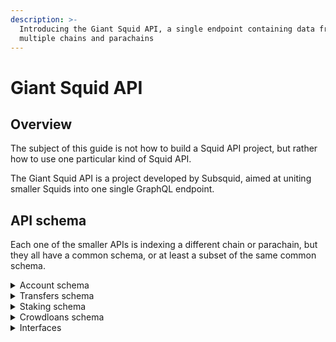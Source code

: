 ```yaml
---
description: >-
  Introducing the Giant Squid API, a single endpoint containing data from
  multiple chains and parachains
---
```


# Giant Squid API

## Overview

The subject of this guide is not how to build a Squid API project, but rather how to use one particular kind of Squid API.

The Giant Squid API is a project developed by Subsquid, aimed at uniting smaller Squids into one single GraphQL endpoint.

## API schema

Each one of the smaller APIs is indexing a different chain or parachain, but they all have a common schema, or at least a subset of the same common schema.

<details>

<summary>Account schema</summary>

The `Account` entity can be used to get info about current account state and collect account actions.

```graphql
type Account @entity {
  id: ID!
  
  transfers: [AccountTransfer!] @derivedFrom(field: "account")
  
  contributions: [Contribution!] @derivedFrom(field: "account")
  crowdloans: [Contributor!] @derivedFrom(field: "account") # crowdloans there account get participation
  
  stakingInfo: StakingInfo @derivedFrom(field: "stash")
  activeBond: BigInt! # current bond balance
  totalReward: BigInt!
  totalSlash: BigInt!
  rewards: [Reward!] @derivedFrom(field: "account")
  slashes: [Slash!] @derivedFrom(field: "account")
  bonds: [Bond!] @derivedFrom(field: "account")
  validatorHistory: [EraValidator!] @derivedFrom(field: "stash") # validator history for each era
  nominatorHistory: [EraNominator!] @derivedFrom(field: "stash") # nominator history for each era

  lastUpdateBlock: BigInt!
}
```

</details>

<details>

<summary>Transfers schema</summary>

```graphql
enum TransferDicrection {
  FROM
  TO
}

type Transfer implements Item & CanFail @entity {
  id: ID!
  timestamp: DateTime
  blockNumber: BigInt @index
  extrinsicHash: String @index
  to: Account!
  from: Account!
  amount: BigInt
  success: Boolean @index
}

# entity for linking account and transfer
type AccountTransfer @entity {
  id: ID!
  transfer: Transfer
  account: Account!
  direction: TransferDicrection
}
```

</details>

<details>

<summary>Staking schema</summary>

See [Substrate docs about Staking](https://docs.substrate.io/rustdocs/latest/pallet\_staking/index.html) for more information.

```graphql
enum StakingRole {
  Validator
  Nominator
  Idle
}

enum PayeeType {
  Staked
  Stash
  Controller
  Account
  None
}

# current information about stash, controller, payee and staking role
type StakingInfo @entity {
  id: ID! #stash Id
  stash: Account! @unique
  controller: Account!
  payee: Account
  payeeType: PayeeType!
  role: StakingRole!
  commission: Int
}

# information about era, validators and nominators 
type Era @entity {
  id: ID!
  index: Int!
  timestamp: DateTime!
  startedAt: Int!
  endedAt: Int
  total: BigInt!
  validatorsCount: Int!
  nominatorsCount: Int!
  validators: [EraValidator] @derivedFrom(field: "era")
  nominators: [EraNominator] @derivedFrom(field: "era")
}

type EraStakingPair @entity {
  id: ID! #era + validatorId + nominatorId
  era: Era!
  nominator: EraNominator
  validator: EraValidator
  vote: BigInt!
}

# information about validator in era: self/total bond, nominators and their votes
type EraValidator @entity {
  id: ID! #era + stashId
  stash: Account!
  era: Era!
  selfBonded: BigInt!
  totalBonded: BigInt!
  commission: Int
  nominators: [EraStakingPair] @derivedFrom(field: "validator")
}

# information about nominator in era:
# bond, validators and votes for them in each era
type EraNominator @entity {
  id: ID! #era + stashId
  stash: Account!
  era: Era!
  bonded: BigInt!
  validators: [EraStakingPair] @derivedFrom(field: "nominator")
}


type Reward implements Item & HasTotal & HasEra @entity  {
  id: ID!
  timestamp: DateTime
  blockNumber: BigInt @index
  extrinsicHash: String @index
  account: Account!
  amount: BigInt
  era: Int
  validator: String
  total: BigInt
  # only for dApps-staking
  smartConstract: String
}

type Slash implements Item & HasTotal & HasEra @entity  {
  id: ID!
  timestamp: DateTime
  blockNumber: BigInt @index
  extrinsicHash: String @index
  account: Account!
  amount: BigInt
  era: Int
  total: BigInt
}

enum BondType {
  Bond
  Unbond
}

type Bond implements Item & HasTotal & CanFail @entity  {
  id: ID!
  timestamp: DateTime
  blockNumber: BigInt @index
  extrinsicHash: String @index
  account: Account!
  amount: BigInt
  total: BigInt
  success: Boolean @index
  type: BondType
  # only for parachain-staking
  candidate: String
  # only for dApps-staking
  smartConstract: String
}
```

</details>

<details>

<summary>Crowdloans schema</summary>

See [Polkadot documentation on Crowdloans](https://wiki.polkadot.network/docs/learn-crowdloans) for more information.

```graphql
# information about known parachains and their crowdloans
type Parachain @entity {
  id: ID! #paraId
  name: String
  paraId: Int
  crowdloans: [Crowdloan!] @derivedFrom(field: "parachain")
  relayChain: String
}

enum CrowdloanStatus {
  CREATED
  WON
  DISSOLVED
}

type Contributor @entity {
  id: ID!
  crowdloan: Crowdloan!
  account: Account!
  amount: BigInt!
}

# information about known crowdloans.
type Crowdloan @entity {
  id: ID!
  cap: BigInt!
  firstPeriod: BigInt!
  lastPeriod: BigInt!
  end: BigInt!
  contributors: [Contributor!] @derivedFrom(field: "crowdloan")
  raised: BigInt!
  parachain: Parachain
  blockNumber: BigInt @index
  createdAt: DateTime
}

type Contribution implements Item & CanFail @entity {
  id: ID!
  timestamp: DateTime
  blockNumber: BigInt @index
  extrinsicHash: String @index
  crowdloan: Crowdloan
  success: Boolean @index
  account: Account!
  amount: BigInt
}
```

</details>

<details>

<summary>Interfaces</summary>

```graphql
interface Item {
  timestamp: DateTime
  blockNumber: BigInt
  extrinsicHash: String
  amount: BigInt
}

interface HasTotal {
  total: BigInt
}

interface HasEra {
  era: Int
}

interface CanFail {
  success: Boolean
}
```

</details>
